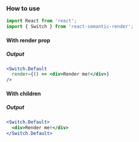 ### How to use

```jsx static
import React from 'react';
import { Switch } from 'react-semantic-render';
```

#### With render prop
##### Output

```jsx
<Switch.Default 
  render={() => <div>Render me!</div>} 
/>
```

#### With children
##### Output

```jsx
<Switch.Default>
  <div>Render me!</div>
</Switch.Default>
```